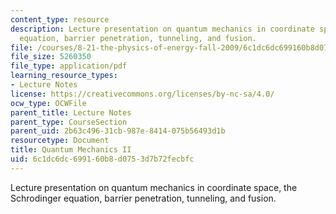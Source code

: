 ```yaml
---
content_type: resource
description: Lecture presentation on quantum mechanics in coordinate space, the Schrodinger
  equation, barrier penetration, tunneling, and fusion.
file: /courses/8-21-the-physics-of-energy-fall-2009/6c1dc6dc699160b8d0753d7b72fecbfc_MIT8_21s09_lec14.pdf
file_size: 5260350
file_type: application/pdf
learning_resource_types:
- Lecture Notes
license: https://creativecommons.org/licenses/by-nc-sa/4.0/
ocw_type: OCWFile
parent_title: Lecture Notes
parent_type: CourseSection
parent_uid: 2b63c496-31cb-987e-8414-075b56493d1b
resourcetype: Document
title: Quantum Mechanics II
uid: 6c1dc6dc-6991-60b8-d075-3d7b72fecbfc
---
```

Lecture presentation on quantum mechanics in coordinate space, the Schrodinger equation, barrier penetration, tunneling, and fusion.